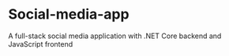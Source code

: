 # Social-media-app
A full-stack social media application with .NET Core backend and JavaScript frontend
